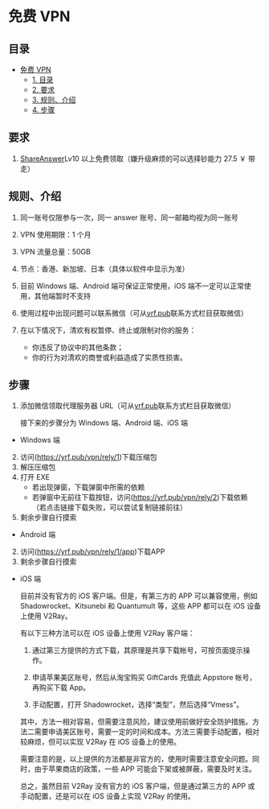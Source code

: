 <script>
    const h1 = document.querySelector(`h1`)
    const a = h1.querySelector(`a`)
    if (a.href===`https://mark.yrf.wiki/`) h1.style.display = 'none'
</script>

# 免费 VPN

## 目录

<!-- TOC -->

- [免费 VPN](#%E5%85%8D%E8%B4%B9-vpn)
    - [1. 目录](#%E7%9B%AE%E5%BD%95)
    - [2. 要求](#%E8%A6%81%E6%B1%82)
    - [3. 规则、介绍](#%E8%A7%84%E5%88%99%E4%BB%8B%E7%BB%8D)
    - [4. 步骤](#%E6%AD%A5%E9%AA%A4)

<!-- /TOC -->

## 要求

1. [ShareAnswer](https://yrf.pub/answer)Lv10 以上免费领取（嫌升级麻烦的可以选择钞能力 27.5 ￥ 带走）

## 规则、介绍

1. 同一账号仅限参与一次，同一 answer 账号、同一邮箱均视为同一账号
2. VPN 使用期限：1 个月
3. VPN 流量总量：50GB
4. 节点：香港、新加坡、日本（具体以软件中显示为准）
5. 目前 Windows 端、Android 端可保证正常使用，iOS 端不一定可以正常使用，其他端暂时不支持
6. 使用过程中出现问题可以联系微信（可从[yrf.pub](https://yrf.pub)联系方式栏目获取微信）
7. 在以下情况下，清欢有权暂停、终止或限制对你的服务：

   - 你违反了协议中的其他条款；
   - 你的行为对清欢的商誉或利益造成了实质性损害。

## 步骤

1. 添加微信领取代理服务器 URL（可从[yrf.pub](https://yrf.pub)联系方式栏目获取微信）

   接下来的步骤分为 Windows 端、Android 端、iOS 端

- Windows 端

2. 访问(https://yrf.pub/vpn/rely/1)下载压缩包
3. 解压压缩包
4. 打开 EXE
   - 若出现弹窗，下载弹窗中所需的依赖
   - 若弹窗中无前往下载按钮，访问(https://yrf.pub/vpn/rely/2)下载依赖（若点击链接下载失败，可以尝试复制链接前往）
5. 剩余步骤自行摸索

- Android 端

2. 访问(https://yrf.pub/vpn/rely/1/app)下载APP
3. 剩余步骤自行摸索

- iOS 端

  目前并没有官方的 iOS 客户端。但是，有第三方的 APP 可以兼容使用，例如 Shadowrocket、Kitsunebi 和 Quantumult 等，这些 APP 都可以在 iOS 设备上使用 V2Ray。

  有以下三种方法可以在 iOS 设备上使用 V2Ray 客户端：

  1. 通过第三方提供的方式下载，其原理是共享下载帐号，可按页面提示操作。

  2. 申请苹果美区账号，然后从淘宝购买 GiftCards 充值此 Appstore 帐号，再购买下载 App。

  3. 手动配置，打开 Shadowrocket，选择“类型”，然后选择“Vmess”。

  其中，方法一相对容易，但需要注意风险，建议使用前做好安全防护措施。方法二需要申请美区账号，需要一定的时间和成本。方法三需要手动配置，相对较麻烦，但可以实现 V2Ray 在 iOS 设备上的使用。

  需要注意的是，以上提供的方法都是非官方的，使用时需要注意安全问题。同时，由于苹果商店的政策，一些 APP 可能会下架或被屏蔽，需要及时关注。

  总之，虽然目前 V2Ray 没有官方的 iOS 客户端，但是通过第三方的 APP 或手动配置，还是可以在 iOS 设备上实现 V2Ray 的使用。
